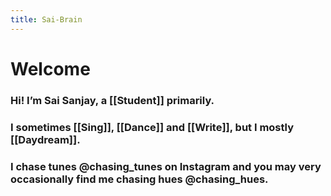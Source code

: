 ```yaml
---
title: Sai-Brain
---
```

# Welcome
### Hi! I’m Sai Sanjay, a [[Student]] primarily.
### I sometimes [[Sing]], [[Dance]] and [[Write]], but I mostly [[Daydream]].
### I chase tunes @chasing_tunes on Instagram and you may very occasionally find me chasing hues @chasing_hues.